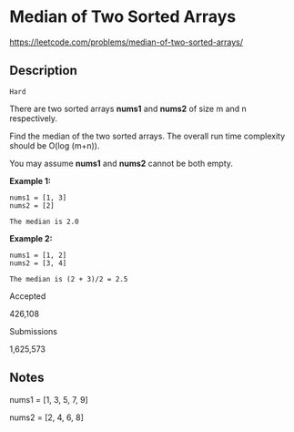 # Median of Two Sorted Arrays

<https://leetcode.com/problems/median-of-two-sorted-arrays/>

## Description

`Hard`

There are two sorted arrays **nums1** and **nums2** of size m and n respectively.

Find the median of the two sorted arrays. The overall run time complexity should be O(log (m+n)).

You may assume **nums1** and **nums2** cannot be both empty.

**Example 1:**

```
nums1 = [1, 3]
nums2 = [2]

The median is 2.0
```

**Example 2:**

```
nums1 = [1, 2]
nums2 = [3, 4]

The median is (2 + 3)/2 = 2.5
```

Accepted

426,108

Submissions

1,625,573

## Notes

nums1 = [1, 3, 5, 7, 9]

nums2 = [2, 4, 6, 8]

